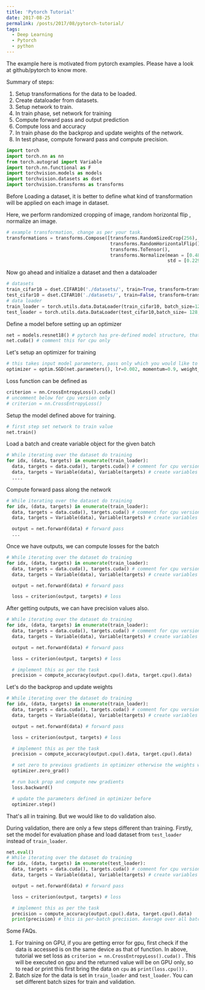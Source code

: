 ```yaml
---
title: 'Pytorch Tutorial'
date: 2017-08-25
permalink: /posts/2017/08/pytorch-tutorial/
tags:
  - Deep Learning
  - Pytorch
  - python
---
```


The example here is motivated from pytorch examples. Please have a look at github/pytorch to know more.


Summary of steps:
1. Setup transformations for the data to be loaded. 
2. Create dataloader from datasets.
3. Setup network to train.
4. In train phase, set network for training
5. Compute forward pass and output prediction
6. Compute loss and accuracy
7. In train phase do the backprop and update weights of the network.
8. In test phase, compute forward pass and compute precision.

```python
import torch
import torch.nn as nn
from torch.autograd import Variable
import torch.nn.functional as F
import torchvision.models as models
import torchvision.datasets as dset
import torchvision.transforms as transforms
```



Before Loading a dataset, it is better to define what kind of transformation will be applied on each image in dataset.

Here, we perform randomized cropping of image, random horizontal flip , normalize an image.

```python
# example transformation, change as per your task.
transformations = transforms.Compose([transforms.RandomSizedCrop(256),
                                      transforms.RandomHorizontalFlip(),
                                      transforms.ToTensor(),
                                      transforms.Normalize(mean = [0.485, 0.456, 0.406],
                                                           std = [0.229, 0.224, 0.225])])
```



Now go ahead and initialize a dataset and then a dataloader

```python
# datasets
train_cifar10 = dset.CIFAR10('./datasets/', train=True, transform=transformations, download=True )
test_cifar10 = dset.CIFAR10('./datasets/', train=False, transform=transformations, download=True )
# data loader
train_loader = torch.utils.data.DataLoader(train_cifar10, batch_size=128, shuffle=True)
test_loader = torch.utils.data.DataLoader(test_cifar10,batch_size= 128,shuffle=True )
```



Define a model before setting up an optimizer

```python
net = models.resnet18() # pytorch has pre-defined model structure, that can be directly loaded.
net.cuda() # comment this for cpu only
```



Let's setup an optimizer for training

```python
# this takes input model parameters, pass only which you would like to train
optimizer = optim.SGD(net.parameters(), lr=0.002, momentum=0.9, weight_decay=1e-5)
```



Loss function can be defined as

```python
criterion = nn.CrossEntropyLoss().cuda()
# uncomment below for cpu version only
# criterion = nn.CrossEntropyLoss()
```



Setup the model defined above for training.

```python
# first step set network to train value
net.train()
```


Load a batch and create variable object for the given batch

```python
# While iterating over the dataset do training
for idx, (data, targets) in enumerate(train_loader):
  data, targets = data.cuda(), targets.cuda() # comment for cpu version
  data, targets = Variable(data), Variable(targets) # create variables for each
  ....

```



Compute forward pass along the network

```python
# While iterating over the dataset do training
for idx, (data, targets) in enumerate(train_loader):
  data, targets = data.cuda(), targets.cuda() # comment for cpu version
  data, targets = Variable(data), Variable(targets) # create variables for each

  output = net.forward(data) # forward pass
  ...
```



Once we have outputs, we can compute losses for the batch

```python
# While iterating over the dataset do training
for idx, (data, targets) in enumerate(train_loader):
  data, targets = data.cuda(), targets.cuda() # comment for cpu version
  data, targets = Variable(data), Variable(targets) # create variables for each

  output = net.forward(data) # forward pass

  loss = criterion(output, targets) # loss
```



After getting outputs, we can have precision  values also.

```python
# While iterating over the dataset do training
for idx, (data, targets) in enumerate(train_loader):
  data, targets = data.cuda(), targets.cuda() # comment for cpu version
  data, targets = Variable(data), Variable(targets) # create variables for each

  output = net.forward(data) # forward pass

  loss = criterion(output, targets) # loss

  # implement this as per the task
  precision = compute_accuracy(output.cpu().data, target.cpu().data)

```



Let's do the backprop and update weights

```python
# While iterating over the dataset do training
for idx, (data, targets) in enumerate(train_loader):
  data, targets = data.cuda(), targets.cuda() # comment for cpu version
  data, targets = Variable(data), Variable(targets) # create variables for each

  output = net.forward(data) # forward pass

  loss = criterion(output, targets) # loss

  # implement this as per the task
  precision = compute_accuracy(output.cpu().data, target.cpu().data)

  # set zero to previous gradients in optimizer otherwise the weights will be updated according to old values
  optimizer.zero_grad()

  # run back prop and compute new gradients
  loss.backward()

  # update the parameters defined in optimizer before
  optimizer.step()
```



That's all in training. But we would like to do validation also.

During validation, there are only a few steps different than training. Firstly, set the model for evaluation phase and load dataset from `test_loader` instead of `train_loader`.

```python
net.eval()
# While iterating over the dataset do training
for idx, (data, targets) in enumerate(test_loader):
  data, targets = data.cuda(), targets.cuda() # comment for cpu version
  data, targets = Variable(data), Variable(targets) # create variables for each

  output = net.forward(data) # forward pass

  loss = criterion(output, targets) # loss

  # implement this as per the task
  precision = compute_accuracy(output.cpu().data, target.cpu().data)
  print(precision) # this is per-batch precision. Average over all batches to get overall precision.

```



Some FAQs.

1. For training on GPU, if you are getting error for gpu, first check if the data is accessed is on the same device as that of function. In above, tutorial we set loss as `criterion = nn.CrossEntropyLoss().cuda()` . This will be executed on gpu and the returned value will be on GPU only, so to read or print this first bring the data on `cpu` as `print(loss.cpu())` .
2. Batch size for the data is set in `train_loader`  and `test_loader`. You can set different batch sizes for train and validation.  
